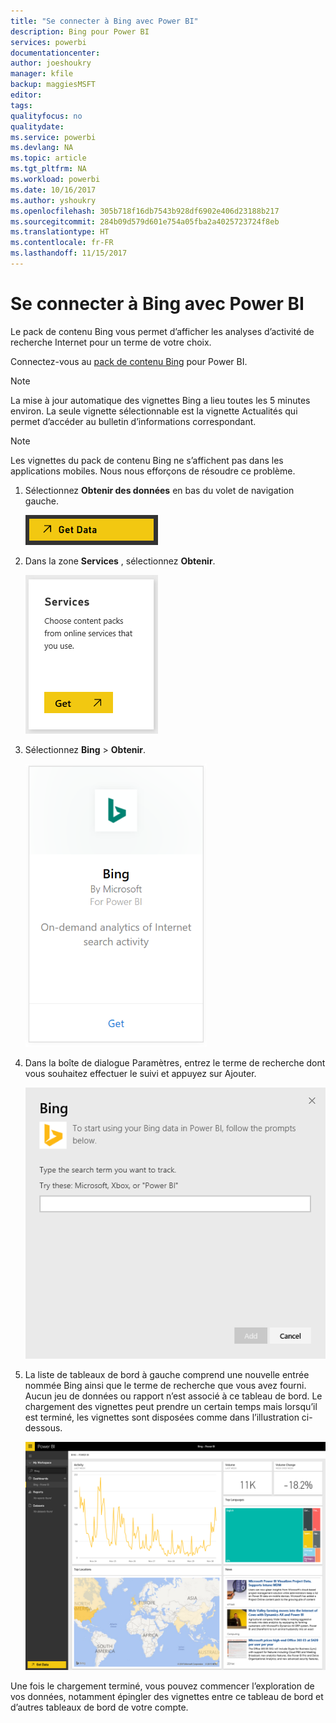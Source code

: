```yaml
---
title: "Se connecter à Bing avec Power BI"
description: Bing pour Power BI
services: powerbi
documentationcenter: 
author: joeshoukry
manager: kfile
backup: maggiesMSFT
editor: 
tags: 
qualityfocus: no
qualitydate: 
ms.service: powerbi
ms.devlang: NA
ms.topic: article
ms.tgt_pltfrm: NA
ms.workload: powerbi
ms.date: 10/16/2017
ms.author: yshoukry
ms.openlocfilehash: 305b718f16db7543b928df6902e406d23188b217
ms.sourcegitcommit: 284b09d579d601e754a05fba2a4025723724f8eb
ms.translationtype: HT
ms.contentlocale: fr-FR
ms.lasthandoff: 11/15/2017
---
```

# <a name="connect-to-bing-with-power-bi"></a>Se connecter à Bing avec Power BI
Le pack de contenu Bing vous permet d’afficher les analyses d’activité de recherche Internet pour un terme de votre choix.

Connectez-vous au [pack de contenu Bing](https://app.powerbi.com/groups/me/getdata/services/bing) pour Power BI.

>[!NOTE]
>La mise à jour automatique des vignettes Bing a lieu toutes les 5 minutes environ. La seule vignette sélectionnable est la vignette Actualités qui permet d’accéder au bulletin d’informations correspondant. 

>[!NOTE]
>Les vignettes du pack de contenu Bing ne s’affichent pas dans les applications mobiles. Nous nous efforçons de résoudre ce problème.

1. Sélectionnez **Obtenir des données** en bas du volet de navigation gauche.
   
    ![](media/service-connect-to-bing/getdata.png)
2. Dans la zone **Services** , sélectionnez **Obtenir**.
   
    ![](media/service-connect-to-bing/services.png)
3. Sélectionnez **Bing** > **Obtenir**.
   
    ![](media/service-connect-to-bing/bing.png)
4. Dans la boîte de dialogue Paramètres, entrez le terme de recherche dont vous souhaitez effectuer le suivi et appuyez sur Ajouter.
   
    ![](media/service-connect-to-bing/params.png)    
5. La liste de tableaux de bord à gauche comprend une nouvelle entrée nommée Bing ainsi que le terme de recherche que vous avez fourni. Aucun jeu de données ou rapport n’est associé à ce tableau de bord. Le chargement des vignettes peut prendre un certain temps mais lorsqu’il est terminé, les vignettes sont disposées comme dans l’illustration ci-dessous.
   
    ![](media/service-connect-to-bing/dashboard.png)

Une fois le chargement terminé, vous pouvez commencer l’exploration de vos données, notamment épingler des vignettes entre ce tableau de bord et d’autres tableaux de bord de votre compte.

